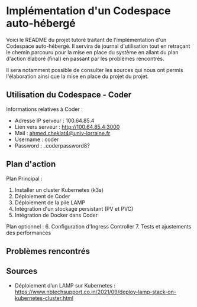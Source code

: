 # Implémentation d'un Codespace auto-hébergé

Voici le README du projet tutoré traitant de l'implémentation d'un Codespace auto-hébergé.
Il servira de journal d'utilisation tout en retraçant le chemin parcouru pour la mise en 
place du système en allant du plan d'action élaboré (final) en passant par les problèmes
rencontrés.

Il sera notamment possible de consulter les sources qui nous ont permis l'élaboration ainsi
que la mise en place du projet du projet.


## Utilisation du Codespace - Coder

Informations relatives à Coder :
- Adresse IP serveur :        100.64.85.4
- Lien vers serveur :         http://100.64.85.4:3000
- Mail :                      ahmed.cheklat4@univ-lorraine.fr
- Username :                  coder
- Password :                  _coderpassword8?


## Plan d'action

Plan Principal :
1. Installer un cluster Kubernetes (k3s)
2. Déploiement de Coder
3. Déploiement de la pile LAMP
4. Intégration d'un stockage persistant (PV et PVC)
5. Intégration de Docker dans Coder

Plan optionnel :
6. Configuration d'Ingress Controller
7. Tests et ajustements des performances


## Problèmes rencontrés




## Sources

- Déploiement d’un LAMP sur Kubernetes : https://www.nbtechsupport.co.in/2021/09/deploy-lamp-stack-on-kubernetes-cluster.html 
